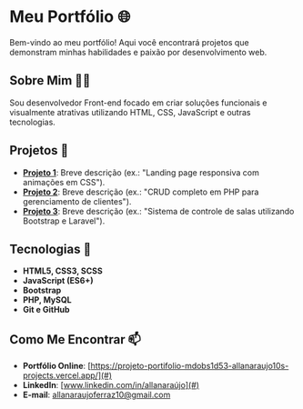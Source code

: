 # Meu Portfólio 🌐  

Bem-vindo ao meu portfólio! Aqui você encontrará projetos que demonstram minhas habilidades e paixão por desenvolvimento web.  

## Sobre Mim 🧑‍💻  
Sou desenvolvedor Front-end focado em criar soluções funcionais e visualmente atrativas utilizando HTML, CSS, JavaScript e outras tecnologias.  

## Projetos 💼  
- **[Projeto 1](#)**: Breve descrição (ex.: "Landing page responsiva com animações em CSS").  
- **[Projeto 2](#)**: Breve descrição (ex.: "CRUD completo em PHP para gerenciamento de clientes").  
- **[Projeto 3](#)**: Breve descrição (ex.: "Sistema de controle de salas utilizando Bootstrap e Laravel").  

## Tecnologias 🚀  
- **HTML5, CSS3, SCSS**  
- **JavaScript (ES6+)**  
- **Bootstrap**  
- **PHP, MySQL**  
- **Git e GitHub**  

## Como Me Encontrar 📫  
- **Portfólio Online**: [https://projeto-portifolio-mdobs1d53-allanaraujo10s-projects.vercel.app/](#)  
- **LinkedIn**: [www.linkedin.com/in/allanaraújo](#)  
- **E-mail**: allanaraujoferraz10@gmail.com
